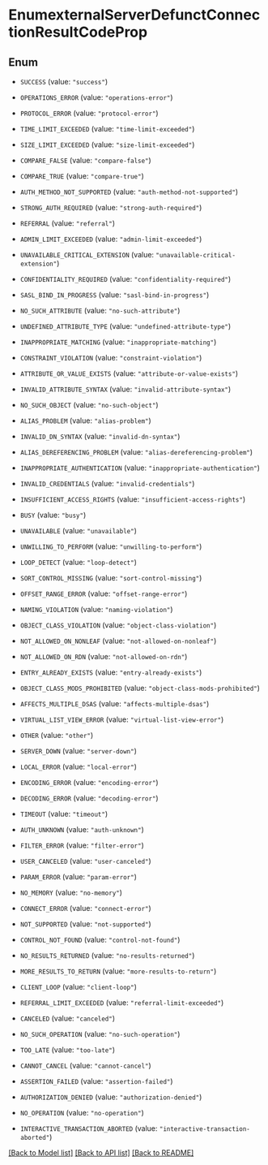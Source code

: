 # EnumexternalServerDefunctConnectionResultCodeProp

## Enum


* `SUCCESS` (value: `"success"`)

* `OPERATIONS_ERROR` (value: `"operations-error"`)

* `PROTOCOL_ERROR` (value: `"protocol-error"`)

* `TIME_LIMIT_EXCEEDED` (value: `"time-limit-exceeded"`)

* `SIZE_LIMIT_EXCEEDED` (value: `"size-limit-exceeded"`)

* `COMPARE_FALSE` (value: `"compare-false"`)

* `COMPARE_TRUE` (value: `"compare-true"`)

* `AUTH_METHOD_NOT_SUPPORTED` (value: `"auth-method-not-supported"`)

* `STRONG_AUTH_REQUIRED` (value: `"strong-auth-required"`)

* `REFERRAL` (value: `"referral"`)

* `ADMIN_LIMIT_EXCEEDED` (value: `"admin-limit-exceeded"`)

* `UNAVAILABLE_CRITICAL_EXTENSION` (value: `"unavailable-critical-extension"`)

* `CONFIDENTIALITY_REQUIRED` (value: `"confidentiality-required"`)

* `SASL_BIND_IN_PROGRESS` (value: `"sasl-bind-in-progress"`)

* `NO_SUCH_ATTRIBUTE` (value: `"no-such-attribute"`)

* `UNDEFINED_ATTRIBUTE_TYPE` (value: `"undefined-attribute-type"`)

* `INAPPROPRIATE_MATCHING` (value: `"inappropriate-matching"`)

* `CONSTRAINT_VIOLATION` (value: `"constraint-violation"`)

* `ATTRIBUTE_OR_VALUE_EXISTS` (value: `"attribute-or-value-exists"`)

* `INVALID_ATTRIBUTE_SYNTAX` (value: `"invalid-attribute-syntax"`)

* `NO_SUCH_OBJECT` (value: `"no-such-object"`)

* `ALIAS_PROBLEM` (value: `"alias-problem"`)

* `INVALID_DN_SYNTAX` (value: `"invalid-dn-syntax"`)

* `ALIAS_DEREFERENCING_PROBLEM` (value: `"alias-dereferencing-problem"`)

* `INAPPROPRIATE_AUTHENTICATION` (value: `"inappropriate-authentication"`)

* `INVALID_CREDENTIALS` (value: `"invalid-credentials"`)

* `INSUFFICIENT_ACCESS_RIGHTS` (value: `"insufficient-access-rights"`)

* `BUSY` (value: `"busy"`)

* `UNAVAILABLE` (value: `"unavailable"`)

* `UNWILLING_TO_PERFORM` (value: `"unwilling-to-perform"`)

* `LOOP_DETECT` (value: `"loop-detect"`)

* `SORT_CONTROL_MISSING` (value: `"sort-control-missing"`)

* `OFFSET_RANGE_ERROR` (value: `"offset-range-error"`)

* `NAMING_VIOLATION` (value: `"naming-violation"`)

* `OBJECT_CLASS_VIOLATION` (value: `"object-class-violation"`)

* `NOT_ALLOWED_ON_NONLEAF` (value: `"not-allowed-on-nonleaf"`)

* `NOT_ALLOWED_ON_RDN` (value: `"not-allowed-on-rdn"`)

* `ENTRY_ALREADY_EXISTS` (value: `"entry-already-exists"`)

* `OBJECT_CLASS_MODS_PROHIBITED` (value: `"object-class-mods-prohibited"`)

* `AFFECTS_MULTIPLE_DSAS` (value: `"affects-multiple-dsas"`)

* `VIRTUAL_LIST_VIEW_ERROR` (value: `"virtual-list-view-error"`)

* `OTHER` (value: `"other"`)

* `SERVER_DOWN` (value: `"server-down"`)

* `LOCAL_ERROR` (value: `"local-error"`)

* `ENCODING_ERROR` (value: `"encoding-error"`)

* `DECODING_ERROR` (value: `"decoding-error"`)

* `TIMEOUT` (value: `"timeout"`)

* `AUTH_UNKNOWN` (value: `"auth-unknown"`)

* `FILTER_ERROR` (value: `"filter-error"`)

* `USER_CANCELED` (value: `"user-canceled"`)

* `PARAM_ERROR` (value: `"param-error"`)

* `NO_MEMORY` (value: `"no-memory"`)

* `CONNECT_ERROR` (value: `"connect-error"`)

* `NOT_SUPPORTED` (value: `"not-supported"`)

* `CONTROL_NOT_FOUND` (value: `"control-not-found"`)

* `NO_RESULTS_RETURNED` (value: `"no-results-returned"`)

* `MORE_RESULTS_TO_RETURN` (value: `"more-results-to-return"`)

* `CLIENT_LOOP` (value: `"client-loop"`)

* `REFERRAL_LIMIT_EXCEEDED` (value: `"referral-limit-exceeded"`)

* `CANCELED` (value: `"canceled"`)

* `NO_SUCH_OPERATION` (value: `"no-such-operation"`)

* `TOO_LATE` (value: `"too-late"`)

* `CANNOT_CANCEL` (value: `"cannot-cancel"`)

* `ASSERTION_FAILED` (value: `"assertion-failed"`)

* `AUTHORIZATION_DENIED` (value: `"authorization-denied"`)

* `NO_OPERATION` (value: `"no-operation"`)

* `INTERACTIVE_TRANSACTION_ABORTED` (value: `"interactive-transaction-aborted"`)


[[Back to Model list]](../README.md#documentation-for-models) [[Back to API list]](../README.md#documentation-for-api-endpoints) [[Back to README]](../README.md)


